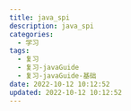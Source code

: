 ```yaml
---
title: java_spi
description: java_spi
categories:
  - 学习
tags:
  - 复习
  - 复习-javaGuide
  - 复习-javaGuide-基础
date: 2022-10-12 10:12:52
updated: 2022-10-12 10:12:52
---
```

